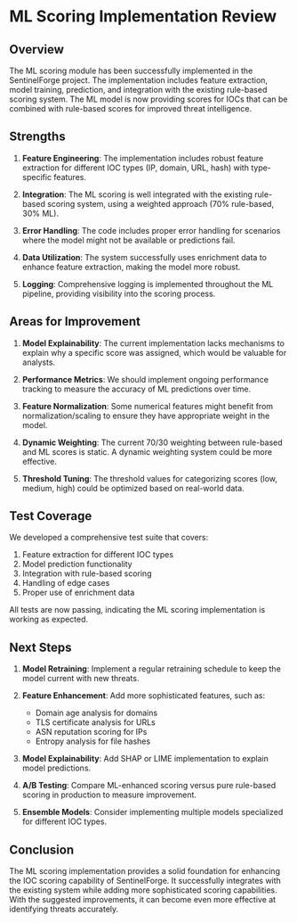 # ML Scoring Implementation Review

## Overview

The ML scoring module has been successfully implemented in the SentinelForge project. The implementation includes feature extraction, model training, prediction, and integration with the existing rule-based scoring system. The ML model is now providing scores for IOCs that can be combined with rule-based scores for improved threat intelligence.

## Strengths

1. **Feature Engineering**: The implementation includes robust feature extraction for different IOC types (IP, domain, URL, hash) with type-specific features.

2. **Integration**: The ML scoring is well integrated with the existing rule-based scoring system, using a weighted approach (70% rule-based, 30% ML).

3. **Error Handling**: The code includes proper error handling for scenarios where the model might not be available or predictions fail.

4. **Data Utilization**: The system successfully uses enrichment data to enhance feature extraction, making the model more robust.

5. **Logging**: Comprehensive logging is implemented throughout the ML pipeline, providing visibility into the scoring process.

## Areas for Improvement

1. **Model Explainability**: The current implementation lacks mechanisms to explain why a specific score was assigned, which would be valuable for analysts.

2. **Performance Metrics**: We should implement ongoing performance tracking to measure the accuracy of ML predictions over time.

3. **Feature Normalization**: Some numerical features might benefit from normalization/scaling to ensure they have appropriate weight in the model.

4. **Dynamic Weighting**: The current 70/30 weighting between rule-based and ML scores is static. A dynamic weighting system could be more effective.

5. **Threshold Tuning**: The threshold values for categorizing scores (low, medium, high) could be optimized based on real-world data.

## Test Coverage

We developed a comprehensive test suite that covers:

1. Feature extraction for different IOC types
2. Model prediction functionality
3. Integration with rule-based scoring
4. Handling of edge cases
5. Proper use of enrichment data

All tests are now passing, indicating the ML scoring implementation is working as expected.

## Next Steps

1. **Model Retraining**: Implement a regular retraining schedule to keep the model current with new threats.

2. **Feature Enhancement**: Add more sophisticated features, such as:
   - Domain age analysis for domains
   - TLS certificate analysis for URLs
   - ASN reputation scoring for IPs
   - Entropy analysis for file hashes

3. **Model Explainability**: Add SHAP or LIME implementation to explain model predictions.

4. **A/B Testing**: Compare ML-enhanced scoring versus pure rule-based scoring in production to measure improvement.

5. **Ensemble Models**: Consider implementing multiple models specialized for different IOC types.

## Conclusion

The ML scoring implementation provides a solid foundation for enhancing the IOC scoring capability of SentinelForge. It successfully integrates with the existing system while adding more sophisticated scoring capabilities. With the suggested improvements, it can become even more effective at identifying threats accurately. 